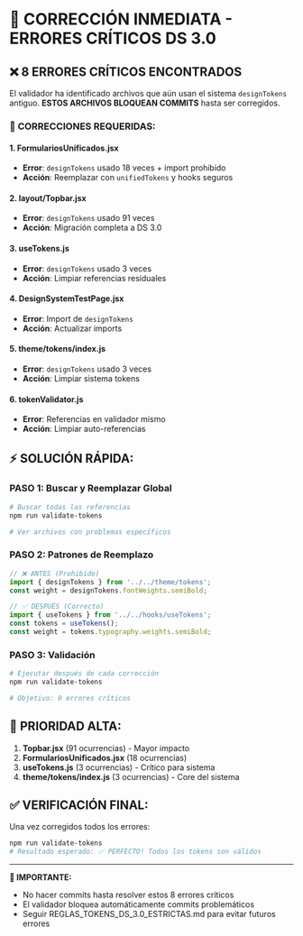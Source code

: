 # 🚨 CORRECCIÓN INMEDIATA - ERRORES CRÍTICOS DS 3.0

## ❌ **8 ERRORES CRÍTICOS ENCONTRADOS**

El validador ha identificado archivos que aún usan el sistema `designTokens` antiguo.
**ESTOS ARCHIVOS BLOQUEAN COMMITS** hasta ser corregidos.

### 🔧 **CORRECCIONES REQUERIDAS:**

#### 1. **FormulariosUnificados.jsx**
- **Error**: `designTokens` usado 18 veces + import prohibido
- **Acción**: Reemplazar con `unifiedTokens` y hooks seguros

#### 2. **layout/Topbar.jsx**  
- **Error**: `designTokens` usado 91 veces
- **Acción**: Migración completa a DS 3.0

#### 3. **useTokens.js**
- **Error**: `designTokens` usado 3 veces  
- **Acción**: Limpiar referencias residuales

#### 4. **DesignSystemTestPage.jsx**
- **Error**: Import de `designTokens`
- **Acción**: Actualizar imports

#### 5. **theme/tokens/index.js**
- **Error**: `designTokens` usado 3 veces
- **Acción**: Limpiar sistema tokens

#### 6. **tokenValidator.js**
- **Error**: Referencias en validador mismo
- **Acción**: Limpiar auto-referencias

## ⚡ **SOLUCIÓN RÁPIDA:**

### **PASO 1:** Buscar y Reemplazar Global
```bash
# Buscar todas las referencias
npm run validate-tokens

# Ver archivos con problemas específicos
```

### **PASO 2:** Patrones de Reemplazo
```jsx
// ❌ ANTES (Prohibido)
import { designTokens } from '../../theme/tokens';
const weight = designTokens.fontWeights.semiBold;

// ✅ DESPUÉS (Correcto)  
import { useTokens } from '../../hooks/useTokens';
const tokens = useTokens();
const weight = tokens.typography.weights.semiBold;
```

### **PASO 3:** Validación
```bash
# Ejecutar después de cada corrección
npm run validate-tokens

# Objetivo: 0 errores críticos
```

## 🎯 **PRIORIDAD ALTA:**

1. **Topbar.jsx** (91 ocurrencias) - Mayor impacto
2. **FormulariosUnificados.jsx** (18 ocurrencias)  
3. **useTokens.js** (3 ocurrencias) - Crítico para sistema
4. **theme/tokens/index.js** (3 ocurrencias) - Core del sistema

## ✅ **VERIFICACIÓN FINAL:**

Una vez corregidos todos los errores:
```bash
npm run validate-tokens
# Resultado esperado: ✅ PERFECTO! Todos los tokens son válidos
```

---
**🚨 IMPORTANTE:** 
- No hacer commits hasta resolver estos 8 errores críticos
- El validador bloquea automáticamente commits problemáticos
- Seguir REGLAS_TOKENS_DS_3.0_ESTRICTAS.md para evitar futuros errores
